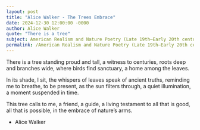 ```yaml
---
layout: post
title: "Alice Walker - The Trees Embrace"
date: 2024-12-30 12:00:00 -0000
author: Alice Walker
quote: "There is a tree"
subject: American Realism and Nature Poetry (Late 19th–Early 20th century)
permalink: /American Realism and Nature Poetry (Late 19th–Early 20th century)/Alice Walker/Alice Walker - The Trees Embrace
---
```


There is a tree
standing proud and tall,
a witness to centuries,
roots deep and branches wide,
where birds find sanctuary,
a home among the leaves.

In its shade, I sit,
the whispers of leaves
speak of ancient truths,
reminding me to breathe,
to be present,
as the sun filters through,
a quiet illumination,
a moment suspended in time.

This tree calls to me,
a friend, a guide,
a living testament
to all that is good,
all that is possible,
in the embrace of nature’s arms.

- Alice Walker
